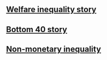 ## [Welfare inequality story](https://randrescastaneda.github.io/SDG_2020/SDG10_slides/SDG_10_story.html)

## [Bottom 40 story](https://randrescastaneda.github.io/SDG_2020/SDG10_slides/SDG_10_b40.html)

## [Non-monetary inequality](https://randrescastaneda.github.io/SDG_2020/SDG10_slides/SDG_10_non_monetary.html)

